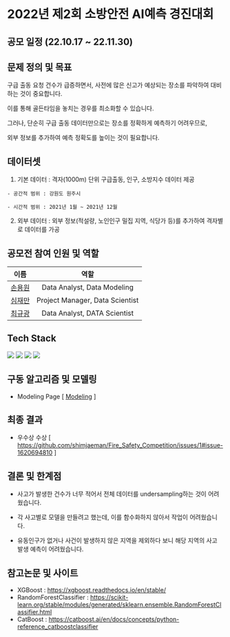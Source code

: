 # 2022년 제2회 소방안전 AI예측 경진대회

## 공모 일정 (22.10.17 ~ 22.11.30)

## 문제 정의 및 목표
구급 출동 요청 건수가 급증하면서, 사전에 많은 신고가 예상되는 장소를 파악하여 대비하는 것이 중요합니다. 

이를 통해 골든타임을 놓치는 경우를 최소화할 수 있습니다. 

그러나, 단순히 구급 출동 데이터만으로는 장소를 정확하게 예측하기 어려우므로, 

외부 정보를 추가하여 예측 정확도를 높이는 것이 필요합니다.

## 데이터셋
  1. 기본 데이터 : 격자(1000m) 단위 구급출동, 인구, 소방지수 데이터 제공

    - 공간적 범위 : 강원도 원주시

    - 시간적 범위 : 2021년 1월 ~ 2021년 12월

  2. 외부 데이터 : 외부 정보(적설량, 노인인구 밀집 지역, 식당가 등)를 추가하여 격자별로 데이터를 가공

## 공모전 참여 인원 및 역할 
|                이름                 |                  역할                 |
| :-------------------------------:  | :------------------------------------: |
|  [손용원](https://github.com/)      |      Data Analyst, Data Modeling      |
|  [심재만](https://github.com/)      |     Project Manager, Data Scientist   |
|  [최규광](https://github.com/)      |      Data Analyst, DATA Scientist     |

## Tech Stack
<div align=left> 
 <img src="https://img.shields.io/badge/python-3776AB?style=for-the-badge&logo=python&logoColor=white"> 
 <img src="https://img.shields.io/badge/mysql-4479A1?style=for-the-badge&logo=mysql&logoColor=white"> 
 <img src="https://img.shields.io/badge/github-181717?style=for-the-badge&logo=github&logoColor=white">
 <img src="https://img.shields.io/badge/git-F05032?style=for-the-badge&logo=git&logoColor=white">
 
## 구동 알고리즘 및 모델링 
  * Modeling Page [ [Modeling](https://github.com/shimjaeman/Fire_Safety_Competition/tree/main/04.%20Modeling) ]

## 최종 결과
  * 우수상 수상 [ https://github.com/shimjaeman/Fire_Safety_Competition/issues/1#issue-1620694810 ]

## 결론 및 한계점
  * 사고가 발생한 건수가 너무 적어서 전체 데이터를 undersampling하는 것이 어려웠습니다.
  
  * 각 사고별로 모델을 만들려고 했는데, 이를 함수화하지 않아서 작업이 어려웠습니다.
  
  * 유동인구가 없거나 사건이 발생하지 않은 지역을 제외하다 보니 해당 지역의 사고 발생 예측이 어려웠습니다.

## 참고논문 및 사이트
  * XGBoost : https://xgboost.readthedocs.io/en/stable/
  * RandomForestClassifier : https://scikit-learn.org/stable/modules/generated/sklearn.ensemble.RandomForestClassifier.html
  * CatBoost : https://catboost.ai/en/docs/concepts/python-reference_catboostclassifier
